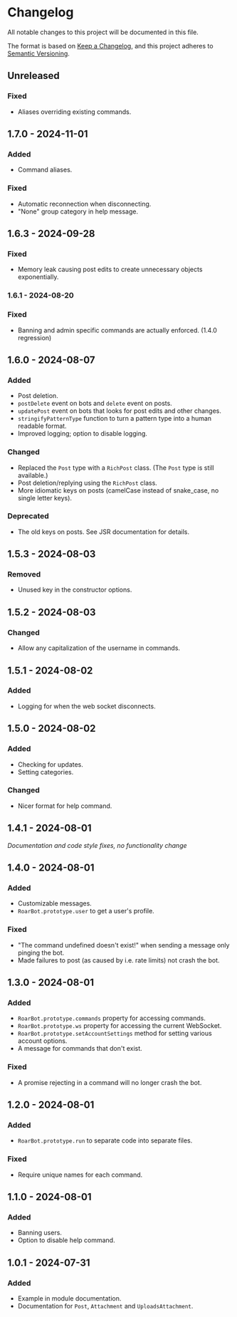 # Changelog

All notable changes to this project will be documented in this file.

The format is based on [Keep a Changelog](https://keepachangelog.com/en/1.1.0/),
and this project adheres to [Semantic Versioning](https://semver.org/spec/v2.0.0.html).

## Unreleased

### Fixed

- Aliases overriding existing commands.

## 1.7.0 - 2024-11-01

### Added

- Command aliases.

### Fixed

- Automatic reconnection when disconnecting.
- "None" group category in help message.

## 1.6.3 - 2024-09-28

### Fixed

- Memory leak causing post edits to create unnecessary objects exponentially.

### 1.6.1 - 2024-08-20

### Fixed

- Banning and admin specific commands are actually enforced. (1.4.0 regression)

## 1.6.0 - 2024-08-07

### Added

- Post deletion.
- `postDelete` event on bots and `delete` event on posts.
- `updatePost` event on bots that looks for post edits and other changes.
- `stringifyPatternType` function to turn a pattern type into a human readable format.
- Improved logging; option to disable logging.

### Changed

- Replaced the `Post` type with a `RichPost` class. (The `Post` type is still available.)
- Post deletion/replying using the `RichPost` class.
- More idiomatic keys on posts (camelCase instead of snake_case, no single letter keys).

### Deprecated

- The old keys on posts. See JSR documentation for details.

## 1.5.3 - 2024-08-03

### Removed

- Unused key in the constructor options.

## 1.5.2 - 2024-08-03

### Changed

- Allow any capitalization of the username in commands.

## 1.5.1 - 2024-08-02

### Added

- Logging for when the web socket disconnects.

## 1.5.0 - 2024-08-02

### Added

- Checking for updates.
- Setting categories.

### Changed

- Nicer format for help command.

## 1.4.1 - 2024-08-01

_Documentation and code style fixes, no functionality change_

## 1.4.0 - 2024-08-01

### Added

- Customizable messages.
- `RoarBot.prototype.user` to get a user's profile.

### Fixed

- "The command undefined doesn't exist!" when sending a message only pinging the bot.
- Made failures to post (as caused by i.e. rate limits) not crash the bot.

## 1.3.0 - 2024-08-01

### Added

- `RoarBot.prototype.commands` property for accessing commands.
- `RoarBot.prototype.ws` property for accessing the current WebSocket.
- `RoarBot.prototype.setAccountSettings` method for setting various account options.
- A message for commands that don't exist.

### Fixed

- A promise rejecting in a command will no longer crash the bot.

## 1.2.0 - 2024-08-01

### Added

- `RoarBot.prototype.run` to separate code into separate files.

### Fixed

- Require unique names for each command.

## 1.1.0 - 2024-08-01

### Added

- Banning users.
- Option to disable help command.

## 1.0.1 - 2024-07-31

### Added

- Example in module documentation.
- Documentation for `Post`, `Attachment` and `UploadsAttachment`.
